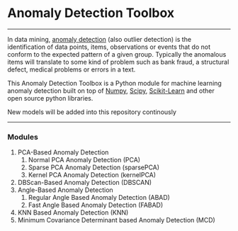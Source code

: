 # Anomaly Detection Toolbox
___________________________

In data mining, [anomaly detection](https://en.wikipedia.org/wiki/Anomaly_detection) (also outlier detection) is the identification of data points, items, observations or events that do not conform to the expected pattern of a given group. Typically the anomalous items will translate to some kind of problem such as bank fraud, a structural defect, medical problems or errors in a text.

This Anomaly Detection Toolbox is a Python module for machine learning anomaly detection built on top of [Numpy](https://www.numpy.org/), [Scipy](https://www.scipy.org/scipylib/index.html), [Scikit-Learn](https://scikit-learn.org/stable/) and other open source python libraries. 

New models will be added into this repository continously
_______________________________________

### Modules
1. PCA-Based Anomaly Detection
    1. Normal PCA Anomaly Detection (PCA)
    2. Sparse PCA Anomaly Detection (sparsePCA)
    3. Kernel PCA Anomaly Detection (kernelPCA)
2. DBScan-Based Anomaly Detection (DBSCAN)
3. Angle-Based Anomaly Detection
    1. Regular Angle Based Anomaly Detection (ABAD)
    2. Fast Angle Based Anomaly Detection (FABAD)
4. KNN Based Anomaly Detection (KNN)
5. Minimum Covariance Determinant based Anomaly Detection (MCD)
